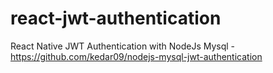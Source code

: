# react-jwt-authentication
React Native JWT Authentication with NodeJs Mysql - https://github.com/kedar09/nodejs-mysql-jwt-authentication
 
